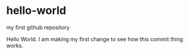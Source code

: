 # hello-world
my first github repository

Hello World.  I am making my first change to see how this commit thing works.
